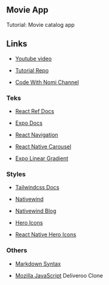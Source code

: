 ## Movie App

Tutorial: Movie catalog app

## Links

- [Youtube video](https://www.youtube.com/watch?v=Q1xQuCpYIFE&t=199s)

- [Tutorial Repo](https://github.com/syednomishah/Movie-App-React-Native)

- [Code With Nomi Channel](https://www.youtube.com/@codewithnomi)

### Teks

- [React Ref Docs](https://react.dev/reference/react)

- [Expo Docs](https://docs.expo.dev/)

- [React Navigation](https://reactnavigation.org/docs/getting-started)

- [React Native Carousel](https://github.com/meliorence/react-native-snap-carousel)

- [Expo Linear Gradient](https://docs.expo.dev/versions/latest/sdk/linear-gradient/)

### Styles

- [Tailwindcss Docs](https://v2.tailwindcss.com/docs)

- [Nativewind](https://www.nativewind.dev/)

- [Nativewind Blog](https://medium.com/@simpleandshort/how-to-use-nativewind-tailwindcss-in-your-react-native-application-67874f41e13f)

- [Hero Icons](https://heroicons.com/)

- [React Native Hero Icons](https://github.com/ecklf/react-native-heroicons)

### Others

- [Markdown Syntax](https://www.markdownguide.org/basic-syntax/)

- [Mozilla JavaScript](https://developer.mozilla.org/en-US/docs/Web/JavaScript) Deliveroo Clone
